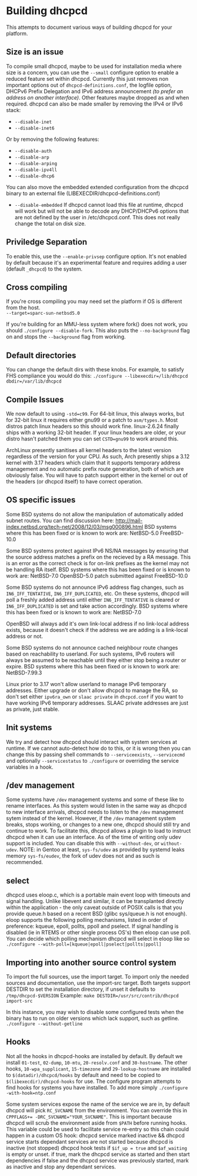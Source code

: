 # Building dhcpcd

This attempts to document various ways of building dhcpcd for your
platform.

## Size is an issue
To compile small dhcpcd, maybe to be used for installation media where
size is a concern, you can use the `--small` configure option to enable
a reduced feature set within dhcpcd.
Currently this just removes non important options out of
`dhcpcd-definitions.conf`, the logfile option,
DHCPv6 Prefix Delegation and IPv6 address announcement *(to prefer an
address on another interface)*.
Other features maybe dropped as and when required.
dhcpcd can also be made smaller by removing the IPv4 or IPv6 stack:
  *  `--disable-inet`
  *  `--disable-inet6`

Or by removing the following features:
  *  `--disable-auth`
  *  `--disable-arp`
  *  `--disable-arping`
  *  `--disable-ipv4ll`
  *  `--disable-dhcp6`

You can also move the embedded extended configuration from the dhcpcd binary
to an external file (LIBEXECDIR/dhcpcd-definitions.conf)
  *  `--disable-embedded`
If dhcpcd cannot load this file at runtime, dhcpcd will work but will not be
able to decode any DHCP/DHCPv6 options that are not defined by the user
in /etc/dhcpcd.conf. This does not really change the total on disk size.

## Priviledge Separation
To enable this, use the `--enable-privsep` configure option.
It's not enabled by default because it's an experimental feature and
requires adding a user (default `_dhcpcd`) to the system.

## Cross compiling
If you're cross compiling you may need set the platform if OS is different
from the host.  
`--target=sparc-sun-netbsd5.0`

If you're building for an MMU-less system where fork() does not work, you
should `./configure --disable-fork`.
This also puts the `--no-background` flag on and stops the `--background` flag
from working.

## Default directories
You can change the default dirs with these knobs.
For example, to satisfy FHS compliance you would do this:
`./configure --libexecdir=/lib/dhcpcd dbdir=/var/lib/dhcpcd`

## Compile Issues
We now default to using `-std=c99`. For 64-bit linux, this always works, but
for 32-bit linux it requires either gnu99 or a patch to `asm/types.h`.
Most distros patch linux headers so this should work fine.
linux-2.6.24 finally ships with a working 32-bit header.
If your linux headers are older, or your distro hasn't patched them you can
set `CSTD=gnu99` to work around this.

ArchLinux presently sanitises all kernel headers to the latest version
regardless of the version for your CPU. As such, Arch presently ships a
3.12 kernel with 3.17 headers which claim that it supports temporary address
management and no automatic prefix route generation, both of which are
obviously false. You will have to patch support either in the kernel or
out of the headers (or dhcpcd itself) to have correct operation.

## OS specific issues
Some BSD systems do not allow the manipulation of automatically added subnet
routes. You can find discussion here:
    http://mail-index.netbsd.org/tech-net/2008/12/03/msg000896.html
BSD systems where this has been fixed or is known to work are:
    NetBSD-5.0
    FreeBSD-10.0

Some BSD systems protect against IPv6 NS/NA messages by ensuring that the
source address matches a prefix on the recieved by a RA message.
This is an error as the correct check is for on-link prefixes as the
kernel may not be handling RA itself.
BSD systems where this has been fixed or is known to work are:
    NetBSD-7.0
    OpenBSD-5.0
    patch submitted against FreeBSD-10.0

Some BSD systems do not announce IPv6 address flag changes, such as
`IN6_IFF_TENTATIVE`, `IN6_IFF_DUPLICATED`, etc. On these systems,
dhcpcd will poll a freshly added address until either `IN6_IFF_TENTATIVE` is
cleared or `IN6_IFF_DUPLICATED` is set and take action accordingly.
BSD systems where this has been fixed or is known to work are:
    NetBSD-7.0

OpenBSD will always add it's own link-local address if no link-local address
exists, because it doesn't check if the address we are adding is a link-local
address or not.

Some BSD systems do not announce cached neighbour route changes based
on reachability to userland. For such systems, IPv6 routers will always
be assumed to be reachable until they either stop being a router or expire.
BSD systems where this has been fixed or is known to work are:
    NetBSD-7.99.3

Linux prior to 3.17 won't allow userland to manage IPv6 temporary addresses.
Either upgrade or don't allow dhcpcd to manage the RA,
so don't set either `ipv6ra_own` or `slaac private` in `dhcpcd.conf` if you
want to have working IPv6 temporary addresses.
SLAAC private addresses are just as private, just stable.

## Init systems
We try and detect how dhcpcd should interact with system services at runtime.
If we cannot auto-detect how do to this, or it is wrong then
you can change this by passing shell commands to `--serviceexists`,
`--servicecmd` and optionally `--servicestatus` to `./configure` or overriding
the service variables in a hook.


## /dev management
Some systems have `/dev` management systems and some of these like to rename
interfaces. As this system would listen in the same way as dhcpcd to new
interface arrivals, dhcpcd needs to listen to the `/dev` management sytem
instead of the kernel. However, if the `/dev` management system breaks, stops
working, or changes to a new one, dhcpcd should still try and continue to work.
To facilitate this, dhcpcd allows a plugin to load to instruct dhcpcd when it
can use an interface. As of the time of writing only udev support is included.
You can disable this with `--without-dev`, or `without-udev`.
NOTE: in Gentoo at least, `sys-fs/udev` as provided by systemd leaks memory
`sys-fs/eudev`, the fork of udev does not and as such is recommended.

## select
dhcpcd uses eloop.c, which is a portable main event loop with timeouts and
signal handling. Unlike libevent and similar, it can be transplanted directly
within the application - the only caveat outside of POSIX calls is that
you provide queue.h based on a recent BSD (glibc sys/queue.h is not enough).
eloop supports the following polling mechanisms, listed in order of preference:
	kqueue, epoll, pollts, ppoll and pselect.
If signal handling is disabled (ie in RTEMS or other single process
OS's) then eloop can use poll.
You can decide which polling mechanism dhcpcd will select in eloop like so
`./configure --with-poll=[kqueue|epoll|pselect|pollts|ppoll]`


## Importing into another source control system
To import the full sources, use the import target.
To import only the needed sources and documentation, use the import-src
target.
Both targets support DESTDIR to set the installation directory,
if unset it defaults to `/tmp/dhcpcd-$VERSION`
Example: `make DESTDIR=/usr/src/contrib/dhcpcd import-src`

In this instance, you may wish to disable some configured tests when
the binary has to run on older versions which lack support, such as getline.
`./configure --without-getline`


## Hooks
Not all the hooks in dhcpcd-hooks are installed by default.
By default we install `01-test`, `02-dump`, `10-mtu`, `20-resolv.conf`
and `30-hostname`.
The other hooks, `10-wpa_supplicant`, `15-timezone` and `29-lookup-hostname`
are installed to `$(datadir)/dhcpcd/hooks` by default and need to be
copied to `$(libexecdir)/dhcpcd-hooks` for use.
The configure program attempts to find hooks for systems you have installed.
To add more simply
`./configure -with-hook=ntp.conf`

Some system services expose the name of the service we are in,
by default dhcpcd will pick `RC_SVCNAME` from the environment.
You can override this in `CPPFLAGS+= -DRC_SVCNAME="YOUR_SVCNAME"`.
This is important because dhcpcd will scrub the environment aside from `$PATH`
before running hooks.
This variable could be used to facilitate service re-entry so this chain could
happen in a custom OS hook:
  dhcpcd service marked inactive && dhcpcd service starts
  dependant services are not started because dhcpcd is inactive (not stopped)
  dhcpcd hook tests if `$if_up = true` and `$af_waiting` is empty or unset.
  if true, mark the dhcpcd service as started and then start dependencies
  if false and the dhcpcd service was previously started, mark as inactive and
     stop any dependant services.
